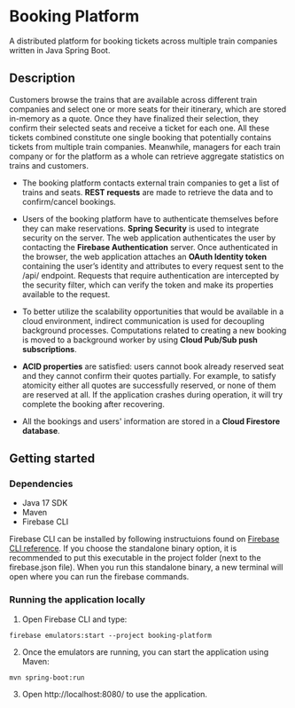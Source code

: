 # Booking Platform

A distributed platform for booking tickets across multiple train companies written in Java Spring Boot.

## Description

Customers browse the trains that are available across different train companies and select one or more seats for their itinerary, which are stored in-memory as a quote. Once they have finalized their selection, they confirm their selected seats and receive a ticket for each one. All these tickets combined constitute one single booking that potentially contains tickets from multiple train companies. Meanwhile, managers for each train company or for the platform as a whole can retrieve aggregate statistics on trains and customers.

- The booking platform contacts external train companies to get a list of trains and seats. **REST requests** are made to retrieve the data and to confirm/cancel bookings.

- Users of the booking platform have to authenticate themselves before they can make reservations. **Spring Security** is used to integrate security on the server. The web application authenticates the user by contacting the **Firebase Authentication** server. Once authenticated in the browser, the web application attaches an **OAuth Identity token** containing the user’s identity and attributes to every request sent to the /api/ endpoint. Requests that require authentication are intercepted by the security filter, which can verify the token and make its properties available to the request.

- To better utilize the scalability opportunities that would be available in a cloud environment, indirect communication is used for decoupling background processes. Computations related to creating a new booking is moved to a background worker by using **Cloud Pub/Sub push subscriptions**.

- **ACID properties** are satisfied: users cannot book already reserved seat and they cannot confirm their quotes partially. For example, to satisfy atomicity either all quotes are successfully reserved, or none of them are reserved at all. If the application crashes during operation, it will try complete the booking after recovering. 

- All the bookings and users' information are stored in a **Cloud Firestore database**.

## Getting started
### Dependencies
- Java 17 SDK
- Maven
- Firebase CLI

Firebase CLI can be installed by following instructuions found on [Firebase CLI reference](https://firebase.google.com/docs/cli). If you choose
the standalone binary option, it is recommended to put this executable in the project folder (next to the firebase.json file). When you run this standalone binary, a new terminal will open where you can run the firebase commands.

### Running the application locally
1. Open Firebase CLI and type:
```
firebase emulators:start --project booking-platform
```
2. Once the emulators are running, you can start the application using Maven:
```
mvn spring-boot:run
```
3. Open http://localhost:8080/ to use the application.

